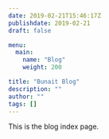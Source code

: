 ```yaml
---
date: 2019-02-21T15:46:17Z
publishdate: 2019-02-21
draft: false

menu:
  main:
    name: "Blog"
    weight: 200

title: "Bunait Blog"
description: ""
author: ""
tags: []
---
```


This is the blog index page.
